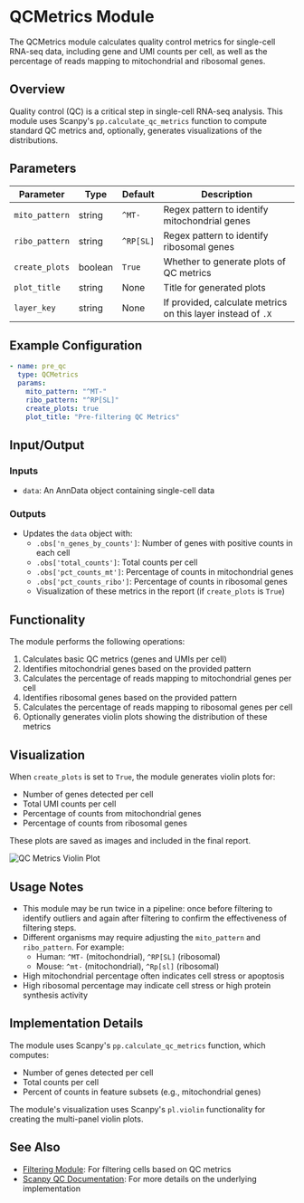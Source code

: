 # QCMetrics Module

The QCMetrics module calculates quality control metrics for single-cell RNA-seq data, including gene and UMI counts per cell, as well as the percentage of reads mapping to mitochondrial and ribosomal genes.

## Overview

Quality control (QC) is a critical step in single-cell RNA-seq analysis. This module uses Scanpy's `pp.calculate_qc_metrics` function to compute standard QC metrics and, optionally, generates visualizations of the distributions.

## Parameters

| Parameter | Type | Default | Description |
|-----------|------|---------|-------------|
| `mito_pattern` | string | `^MT-` | Regex pattern to identify mitochondrial genes |
| `ribo_pattern` | string | `^RP[SL]` | Regex pattern to identify ribosomal genes |
| `create_plots` | boolean | `True` | Whether to generate plots of QC metrics |
| `plot_title` | string | None | Title for generated plots |
| `layer_key` | string | None | If provided, calculate metrics on this layer instead of `.X` |

## Example Configuration

```yaml
- name: pre_qc
  type: QCMetrics
  params:
    mito_pattern: "^MT-"
    ribo_pattern: "^RP[SL]"
    create_plots: true
    plot_title: "Pre-filtering QC Metrics"
```

## Input/Output

### Inputs

- `data`: An AnnData object containing single-cell data

### Outputs

- Updates the `data` object with:
  - `.obs['n_genes_by_counts']`: Number of genes with positive counts in each cell
  - `.obs['total_counts']`: Total counts per cell
  - `.obs['pct_counts_mt']`: Percentage of counts in mitochondrial genes
  - `.obs['pct_counts_ribo']`: Percentage of counts in ribosomal genes
  - Visualization of these metrics in the report (if `create_plots` is `True`)

## Functionality

The module performs the following operations:

1. Calculates basic QC metrics (genes and UMIs per cell)
2. Identifies mitochondrial genes based on the provided pattern
3. Calculates the percentage of reads mapping to mitochondrial genes per cell
4. Identifies ribosomal genes based on the provided pattern
5. Calculates the percentage of reads mapping to ribosomal genes per cell
6. Optionally generates violin plots showing the distribution of these metrics

## Visualization

When `create_plots` is set to `True`, the module generates violin plots for:

- Number of genes detected per cell
- Total UMI counts per cell
- Percentage of counts from mitochondrial genes
- Percentage of counts from ribosomal genes

These plots are saved as images and included in the final report.

![QC Metrics Violin Plot](../images/qc_metrics_example.png)

## Usage Notes

- This module may be run twice in a pipeline: once before filtering to identify outliers and again after filtering to confirm the effectiveness of filtering steps.
- Different organisms may require adjusting the `mito_pattern` and `ribo_pattern`. For example:
  - Human: `^MT-` (mitochondrial), `^RP[SL]` (ribosomal)
  - Mouse: `^mt-` (mitochondrial), `^Rp[sl]` (ribosomal)
- High mitochondrial percentage often indicates cell stress or apoptosis
- High ribosomal percentage may indicate cell stress or high protein synthesis activity

## Implementation Details

The module uses Scanpy's `pp.calculate_qc_metrics` function, which computes:

- Number of genes detected per cell
- Total counts per cell
- Percent of counts in feature subsets (e.g., mitochondrial genes)

The module's visualization uses Scanpy's `pl.violin` functionality for creating the multi-panel violin plots.

## See Also

- [Filtering Module](filtering.md): For filtering cells based on QC metrics
- [Scanpy QC Documentation](https://scanpy.readthedocs.io/en/stable/generated/scanpy.pp.calculate_qc_metrics.html): For more details on the underlying implementation
